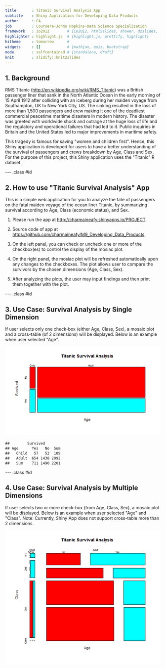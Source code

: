 ```yaml
---
title       : Titanic Survival Analysis App
subtitle    : Shiny Application for Developing Data Products
author      : CA
job         : Coursera-Johns Hopkins-Data Science Specialization
framework   : io2012        # {io2012, html5slides, shower, dzslides, ...}
highlighter : highlight.js  # {highlight.js, prettify, highlight}
hitheme     : tomorrow      # 
widgets     : []            # {mathjax, quiz, bootstrap}
mode        : selfcontained # {standalone, draft}
knit        : slidify::knit2slides
---
```


## 1. Background

RMS Titanic (<http://en.wikipedia.org/wiki/RMS_Titanic>) was a British passenger liner that sank in the North Atlantic Ocean in the early morning of 15 April 1912 after colliding with an iceberg during her maiden voyage from Southampton, UK to New York City, US. The sinking resulted in the loss of more than 1,500 passengers and crew making it one of the deadliest commercial peacetime maritime disasters in modern history.  The disaster was greeted with worldwide shock and outrage at the huge loss of life and the regulatory and operational failures that had led to it. Public inquiries in Britain and the United States led to major improvements in maritime safety.
  
This tragedy is famous for saving "women and children first".  Hence, this Shiny application is developed for users to have a better 
understanding of the survival of passengers and crews breakdown by Age, Class and Sex. For the purpose of this project, this Shiny 
application uses the "Titanic" R dataset. 

--- .class #id 

## 2. How to use "Titanic Survival Analysis" App

This is a simple web application for you to analyze the fate of passengers on the fatal maiden voyage of the ocean liner Titanic, by summarizing survival according to Age, Class (economic status), and Sex.

1. Please run the app at <http://charmaineafy.shinyapps.io/PROJECT>.

2. Source code of app at <https://github.com/charmaineafy/M9_Developing_Data_Products>.

3. On the left panel, you can check or uncheck one or more of the checkbox(es) to control the display of the mosiac plot.

4. On the right panel, the mosiac plot will be refreshed automatically upon any changes to the checkboxes. The plot allows user to compare the survivors by the chosen dimensions (Age, Class, Sex).

5. After analyzing the plots, the user may input findings and then print them together with the plot.

--- .class #id 

## 3. Use Case: Survival Analysis by Single Dimension
If user selects only one check-box (either Age, Class, Sex), a mosaic plot and a cross-table (of 2 dimensions) will be displayed. Below is an example when user selected "Age".

![plot of chunk unnamed-chunk-1](assets/fig/unnamed-chunk-1-1.png) 

```
##        Survived
## Age      Yes   No  Sum
##   Child   57   52  109
##   Adult  654 1438 2092
##   Sum    711 1490 2201
```

--- .class #id 

## 4. Use Case: Survival Analysis by Multiple Dimensions
If user selects two or more check-box (from Age, Class, Sex), a mosaic plot will be displayed. Below is an example when user selected "Age" and "Class". Note: Currently, Shiny App does not support cross-table more than 2 dimensions.

![plot of chunk unnamed-chunk-2](assets/fig/unnamed-chunk-2-1.png) 



